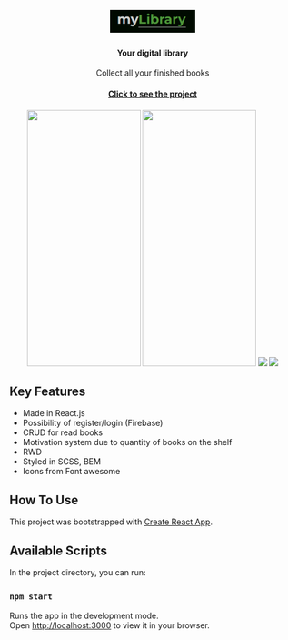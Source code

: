 <h1 align="center">
  <br>
  <img src="src/assets/logo.PNG" alt="application logo" width="150"></a>
  <br>
</h1>

<h4 align="center">Your digital library</h4>
<p align="center">Collect all your finished books</p>
<h4 align="center"> <a href="https://nikislibrary.netlify.app/" target="_blank">Click to see the project</a> </h4>
<h4 align="center">
<img src="https://github.com/NNikiforuk/myLibrary/assets/104830490/61ce6122-9160-4a65-87cc-e5128eb2ba1a" width="200" height="450"/>
<img src="https://github.com/NNikiforuk/myLibrary/assets/104830490/ce2f4e9e-8105-487f-a448-594e4316790f" width="200" height="450"/>


<img src="https://github.com/NNikiforuk/myLibrary/assets/104830490/06f2cd44-178d-4945-9263-df8222598aa6" width="644"/>
<img src="https://github.com/NNikiforuk/myLibrary/assets/104830490/56378574-ec21-43d0-81d6-1e8a2a4b7396" width="644"/>
</h4>





## Key Features

* Made in React.js
* Possibility of register/login (Firebase)
* CRUD for read books
* Motivation system due to quantity of books on the shelf
* RWD
* Styled in SCSS, BEM
* Icons from Font awesome


  
## How To Use
This project was bootstrapped with [Create React App](https://github.com/facebook/create-react-app).

## Available Scripts

In the project directory, you can run:

### `npm start`

Runs the app in the development mode.\
Open [http://localhost:3000](http://localhost:3000) to view it in your browser.
